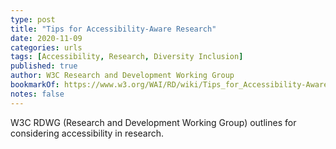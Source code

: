 ```yaml
---
type: post
title: "Tips for Accessibility-Aware Research"
date: 2020-11-09
categories: urls
tags: [Accessibility, Research, Diversity Inclusion]
published: true
author: W3C Research and Development Working Group
bookmarkOf: https://www.w3.org/WAI/RD/wiki/Tips_for_Accessibility-Aware_Research
notes: false
---
```


W3C RDWG (Research and Development Working Group) outlines for considering accessibility in research.
